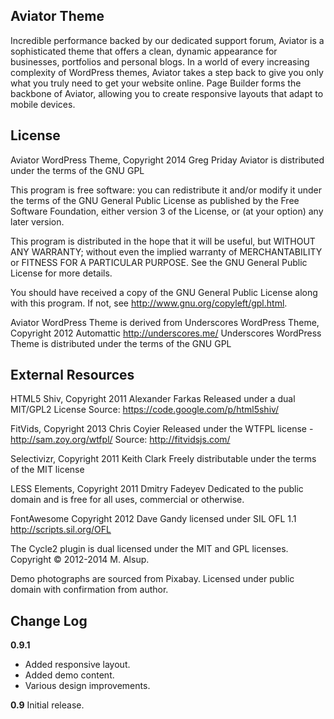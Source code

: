 Aviator Theme
---------------
Incredible performance backed by our dedicated support forum, Aviator is a sophisticated theme that offers a clean, dynamic appearance for businesses, portfolios and personal blogs. In a world of every increasing complexity of WordPress themes, Aviator takes a step back to give you only what you truly need to get your website online. Page Builder forms the backbone of Aviator, allowing you to create responsive layouts that adapt to mobile devices.

License
---------------
Aviator WordPress Theme, Copyright 2014 Greg Priday
Aviator is distributed under the terms of the GNU GPL

This program is free software: you can redistribute it and/or modify
it under the terms of the GNU General Public License as published by
the Free Software Foundation, either version 3 of the License, or
(at your option) any later version.

This program is distributed in the hope that it will be useful,
but WITHOUT ANY WARRANTY; without even the implied warranty of
MERCHANTABILITY or FITNESS FOR A PARTICULAR PURPOSE.  See the
GNU General Public License for more details.

You should have received a copy of the GNU General Public License
along with this program.  If not, see http://www.gnu.org/copyleft/gpl.html.

Aviator WordPress Theme is derived from Underscores WordPress Theme, Copyright 2012 Automattic http://underscores.me/
Underscores WordPress Theme is distributed under the terms of the GNU GPL

External Resources
---------------
HTML5 Shiv, Copyright 2011 Alexander Farkas
Released under a dual MIT/GPL2 License
Source: https://code.google.com/p/html5shiv/

FitVids, Copyright 2013 Chris Coyier
Released under the WTFPL license - http://sam.zoy.org/wtfpl/
Source: http://fitvidsjs.com/

Selectivizr, Copyright 2011 Keith Clark
Freely distributable under the terms of the MIT license

LESS Elements, Copyright 2011 Dmitry Fadeyev
Dedicated to the public domain and is free for all uses, commercial or otherwise.

FontAwesome Copyright 2012 Dave Gandy
licensed under SIL OFL 1.1 <http://scripts.sil.org/OFL>

The Cycle2 plugin is dual licensed under the MIT and GPL licenses.
Copyright © 2012-2014 M. Alsup.

Demo photographs are sourced from Pixabay. Licensed under public domain with confirmation from author.

Change Log
---------------

**0.9.1**
* Added responsive layout.
* Added demo content.
* Various design improvements.

**0.9**
Initial release.